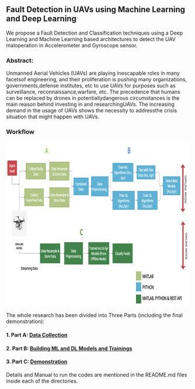 ## Fault Detection in UAVs using Machine Learning and Deep Learning

We propose a Fault Detection and Classification techniques using a Deep Learning and Machine Learning based architectures to detect the UAV maloperation in Accelerometer and Gyroscope sensor.

### Abstract:
Unmanned Aerial Vehicles (UAVs) are playing inescapable roles in many facetsof engineering, and their proliferation is pushing many organizations, governments,defense institutes, etc to use UAVs for purposes such as surveillance, reconnaissance,warfare, etc.  The precedence that humans can be replaced by drones in potentiallydangerous  circumstances  is  the  main  reason  behind  investing  in  and  researchingUAVs.  The increasing demand in the usage of UAVs shows the necessity to addressthe crisis situation that might happen with UAVs.

### Workflow
<kbd><img src="https://github.com/Niloy-Chakraborty/Fault-Detection-in-UAVs-using-Deep-Learning-and-Machine-Learning/blob/main/ML_DL/misc_images/WorkFlow.png" width="850" height="450"></kbd>

The whole research has been divided into Three Parts (including the final demonstration):
#### 1. Part A: [Data Collection](https://github.com/Niloy-Chakraborty/Fault-Detection-in-UAVs-using-Deep-Learning-and-Machine-Learning/tree/main/parrotMinidroneWaypointFollower)
#### 2. Part B: [Building ML and DL Models and Trainings](https://github.com/Niloy-Chakraborty/Fault-Detection-in-UAVs-using-Deep-Learning-and-Machine-Learning/tree/main/ML_DL)
#### 3. Part C: [Demonstration](https://github.com/Niloy-Chakraborty/Fault-Detection-in-UAVs-using-Deep-Learning-and-Machine-Learning/tree/main/Demonstration)

Details and Manual to run the codes are mentioned in the README.md files inside each of the directories. 
